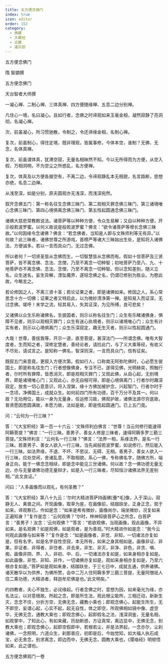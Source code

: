 ```yaml
---
title: 五方便念佛门
index: true
icon: editor
order: 152
category:
  - 佛藏
  - 大藏经
  - 论藏
  - 诸宗部
---
```


  五方便念佛门  

隋 智顗撰  

五方便念佛门  

天台智者大师撰  

一凝心禅、二制心禅、三体真禅、四方便随缘禅、五息二边分别禅。  

凡住心一境，名曰凝心。且如行者，念佛之时谛观如来玉毫金相，凝然寂静了亮洞彻，名凝心禅。  

次，前虽凝心，所习惯驰散，令制之，令还谛缘金相，名制心禅。  

复次，前虽制心，得住定境，既非理观，皆属事修，今体本空，谁制？无佛、无念，名体真禅。  

复次，前虽谓体真，犹滞空寂，无量名相昧然不知。今以无所得而为方便，从空入假，万相洞明，不为空尘之所惑乱，名方便禅。  

复次，体真及以方便各据空有，不离二边，令谛观静乱本无相貌，名言路断，思想亦绝，名息二边禅。  

从浅至深，如是分别，原夫圆观亦无浅深，而浅深宛然。  

叙开念佛五门：第一称名往生念佛三昧门、第二观相灭罪念佛三昧门、第三诸境唯心念佛三昧门、第四心境俱离念佛三昧门、第五性起圆通念佛三昧门。  

诸佛大慈悲常教敕说法。诸菩萨等以种种方便，令众生易解；又自以种种方便，开示般若波罗蜜。以何义故说是般若波罗蜜？佛言：“欲令诸菩萨等增长念佛三昧故。”以何因缘令念诸佛？佛言：“若念佛者，当知是人即与文殊师利等无有异。”以何故？此三昧者，诸佛世尊之所游戏，首楞严等诸大三昧始出生处，是知将入诸佛法，方便诚多。若以一言而具众门，无过念佛。  

所以者何？一切贤圣皆从念佛而生，一切智慧皆从念佛而有。假如十信菩萨及三贤菩萨，皆不离念佛、念法、念僧，乃至不离念一切种智；初地菩萨乃至八、九、十地菩萨亦不离念佛、念法、念僧，乃至不离念一切种智。但以念知差别，随义立名，众生迷名，妄生异解，漂坠魔界，遂轻念佛之名，仍谓已修别为胜业。为愍此故，今略言之。  

若论修因之人，不离三贤十圣；若论证果之者，即是诸佛如来。修因之人，系心常思念十方一切佛；证果之者又特启此，以为微妙清净第一禅。是知易入而证深，无过念佛。嗟呼！末学之流，轻其易入，失其证深，为见所缚，良可悲矣！  

又诸佛以众生乐称诸佛名，生彼国者，则示以称名往生门；众生有乐睹诸佛身，惧障不见者，则示以观相灭罪门；众生有迷心执境者，则示以诸境唯心门；众生有计实有者，则示以心境俱离门；众生乐深寂定，趣无生灭者，则示以性起圆通门。  

大哉！世尊，善拔我等，开示一道，直至菩提，甚深法门——所谓念佛。唯有大智度者，生而知之者，深修定慧者，善经论者，请捡此门，与了义大乘等经，有收义不尽处，请试言之。是知称一佛名，智深则深，一言而具众门，信有征矣。  

既叙五门来意竟，更叙入方便次第。假如行人，口称南无阿弥陀佛时，心必愿生彼国土，即是称名往生门；行者想像佛身，专注不已，遂得见佛，光明赫奕，照触行者，尔时所有罪障，皆悉消灭，即是观相灭罪门；又观此佛，从自心起，无别境界，即是诸境唯心门；又观此心，亦无自相可得，即是心境俱离门；行者尔时趣深寂定，放舍一切心意意识，将入涅槃，缘十方佛加被护念，兴起智门，行者尔时于一念顷，净佛国土，成就众生。如何前四门所有功德，百千万分不及其一。何以故？无功用位，能以一身为无量身，任运修习故，佛观护故，诸佛法源尽穷底故，普贤愿因悉圆满故，本愿力故，法如是故，即是性起圆通门。已上五门竟。  

问：“云何为一行三昧？”  

答：“《大宝积经》第一百一十六云：‘文殊师利白佛言：“世尊！当云何修行能速得阿耨菩提？”佛言：“一行三昧。善男子、善女人修是三昧者，速得阿耨多罗三藐三菩提。”文殊师利言：“云何名一行三昧？”佛言：“法界一相，系缘法界，是名一行三昧。若善男子、善女人欲入一行三昧，当先闻般若波罗蜜，如说修行，然后能入一行三昧。如法界缘，不退、不坏、不思议、无碍、无相。善男子、善女人欲入一行三昧，应处空闲，舍诸乱意，不取相貌，系心一佛，专称佛名字，随佛方所，端身正向，能于一佛念念相续，即是念中能见三世诸佛。何以故？念一佛功德无量无边，亦与无量诸佛功德无量辩才。如是入一行三昧者，尽知恒沙诸佛法界无差别相。”’此文良证。”  

问曰：“人多画像而以观礼，有何圣教？”  

答：“《大宝积经》第八十九云：‘尔时大精进菩萨持画佛[疊*毛]像，入于深山，寂静无人、禽兽之间。开现画像，取草为座，在画像前，结跏趺坐，正身正念，观于如来。谛观察已，作如是念：“如来是希有微妙，画像尚尔，端坐微妙，况复如来正遍知身？”复作是念：“云何观佛？”尔时，林神知彼菩萨心之所念，白菩萨言：“善男子！汝念：‘云何观佛？’”答言：“若欲观佛，当观画像，观此画像，不异如来，是名观佛？如是观佛，如是观者，是为善观。”时大精进作如是念：“我今云何观此画像与如来等？”复作是念：“如是画像者，非觉、非知，一切诸法亦复如是，但有名字。如是名字自性空寂，本无所有，如来之身其相如是。画像非证、非果，非证者、非得者，非住者、非去来，非生、非灭，非净、非色，非贪、嗔、痴，画像非阴、界、入，非初、中、后，一切诸法亦复如是，如来身相亦复如是。如此画像，非觉、非知、非作，一切诸佛亦复如是，观如来身相亦复如是，乃至六根亦复如是。”菩萨如是观如来身，结跏趺坐，于三七日中，成就五通，供养诸佛。诸天散华以为供养，为佛所赞，会中二万人住阿耨多罗三藐三菩提，无量阿僧祇人住二乘功德，大精进者，释迦牟尼佛是也。’此文明矣。”  

约四教者，夫心不独生，必诧缘起。行者念佛之时，意想为因，如来毫光为缘，亦名法尘，以对意根故。所起之念，即是所生法，观此根尘能所，三相迁动，新新生灭，念念不住，分折方空，无佛无念，藏教小乘也；即观念佛心，起能生所生，无不即空，妄谓心起，心实不起，起无自性，体之即空，所观佛相如镜中像、虚空华，无佛无念，通教大乘也；即观念佛心，起即假名之法，浅深洞鉴，无量名相，如观掌中，了知此心，有如来藏，历劫断惑，方证真常，离边显中，无佛无念，别教大乘也；即观念佛心，起即空假即中，若根若尘，并是法界起，一念亦尔，尘刹诸佛，一念照明，六道众生，刹那普应，初即是后，今始觉知，如大福人执石成宝，必无舍念，别求离念，即边而中，无佛无念，圆教大乘也，《璎珞经》明顿悟如来，此之谓也。  

五方便念佛观门一卷  
